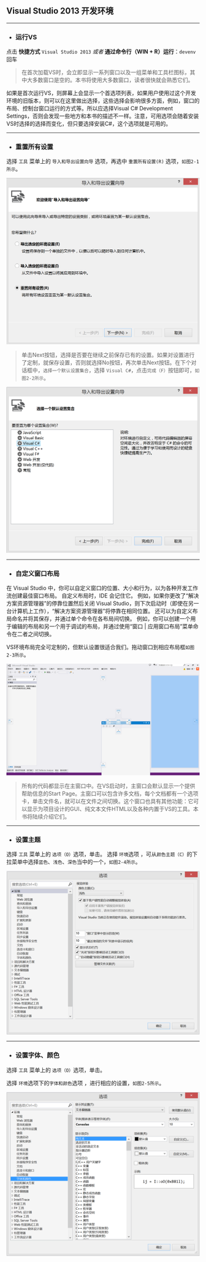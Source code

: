 ## Visual Studio 2013 开发环境

---

* ### 运行VS


点击 **快捷方式** `Visual Studio 2013` _或者_
**通过命令行（WIN + R）运行**：`devenv` 回车

> 在首次加载VS时，会立即显示一系列窗口以及一组菜单和工具栏图标，其中大多数窗口是空的。本书将使用大多数窗口，读者很快就会熟悉它们。

如果是首次运行VS，则屏幕上会显示一个首选项列表，如果用户使用过这个开发环境的旧版本，则可以在这里做出选择，这些选择会影响很多方面，例如，窗口的布局、控制台窗口运行的方式等。所以应选择Visual C\# Development Settings，否则会发现一些地方和本书的描述不一样。注意，可用选项会随着安装VS时选择的选择而变化，但只要选择安装C\#，这个选项就是可用的。

---

* ### 重置所有设置


选择 `工具` 菜单上的 `导入和导出设置向导` 选项，再选中 `重置所有设置(R)` 选项，`如图2-1所示`。

![图2-1](/assets/2-1.png)

> 单击Next按钮，选择是否要在继续之前保存已有的设置。如果对设置进行了定制，就保存设置，否则就选择No按钮，再次单击Next按钮。在下个对话框中，`选择一个默认设置集合`，选择 `Visual C#`，点击`完成（F）`按钮即可，`如图2-2所示`。

![图2-2](/assets/2-2.png)

---

* ### 自定义窗口布局


在 Visual Studio 中，你可以自定义窗口的位置、大小和行为，以为各种开发工作流创建最佳窗口布局。 自定义布局时，IDE 会记住它。 例如，如果你更改了“解决方案资源管理器”的停靠位置然后关闭 Visual Studio，则下次启动时（即使在另一台计算机上工作），“解决方案资源管理器”将停靠在相同位置。 还可以为自定义布局命名并将其保存，并通过单个命令在各布局间切换。 例如，你可以创建一个用于编辑的布局和另一个用于调试的布局，并通过使用“窗口 \| 应用窗口布局”菜单命令在二者之间切换。

VS环境布局完全可定制的，但默认设置很适合我们。拖动窗口到相应布局框`如图2-3所示`。

![图2-3](/assets/2-3.png)

> 所有的代码都显示在主窗口中。在VS启动时，主窗口会默认显示一个提供帮助信息的Start Page。主窗口可以包含许多文档，每个文档都有一个选项卡，单击文件名，就可以在文件之间切换。这个窗口也具有其他功能：它可以显示为项目设计的GUI、纯文本文件HTML以及各种内置于VS的工具。本书将陆续介绍它们。

---

* ### 设置主题


选择 `工具` 菜单上的 `选项（O）`选项，单击。
选择 `环境`选项 ，可从`颜色主题（C）`的下拉菜单中选择`蓝色`、`浅色`、`深色`当中的一个，`如图2-4所示`。

![图2-4](/assets/2-4.png)


---

* ### 设置字体、颜色

选择 `工具` 菜单上的 `选项（O）`选项，单击。

选择 `环境`选项下的` 字体和颜色 `选项 ，进行相应的设置，`如图2-5所示`。

![图2-5](/assets/2-5.png)












